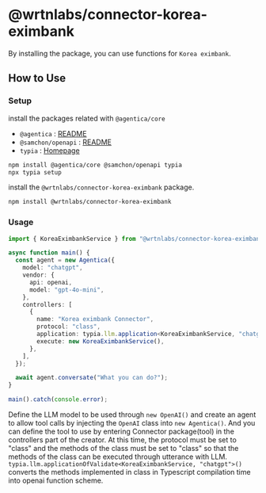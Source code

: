 # @wrtnlabs/connector-korea-eximbank

By installing the package, you can use functions for `Korea eximbank`.

## How to Use

### Setup

install the packages related with `@agentica/core`

- `@agentica` : [README](https://github.com/wrtnlabs/agentica)
- `@samchon/openapi` : [README](https://github.com/samchon/openapi)
- `typia` : [Homepage](https://typia.io/)

```bash
npm install @agentica/core @samchon/openapi typia
npx typia setup
```

install the `@wrtnlabs/connector-korea-eximbank` package.

```bash
npm install @wrtnlabs/connector-korea-eximbank
```

### Usage

```ts
import { KoreaEximbankService } from "@wrtnlabs/connector-korea-eximbank";

async function main() {
  const agent = new Agentica({
    model: "chatgpt",
    vendor: {
      api: openai,
      model: "gpt-4o-mini",
    },
    controllers: [
      {
        name: "Korea eximbank Connector",
        protocol: "class",
        application: typia.llm.application<KoreaEximbankService, "chatgpt">(),
        execute: new KoreaEximbankService(),
      },
    ],
  });

  await agent.conversate("What you can do?");
}

main().catch(console.error);
```

Define the LLM model to be used through `new OpenAI()` and create an agent to allow tool calls by injecting the `OpenAI` class into `new Agentica()`. And you can define the tool to use by entering Connector package(tool) in the controllers part of the creator. At this time, the protocol must be set to "class" and the methods of the class must be set to "class" so that the methods of the class can be executed through utterance with LLM. `typia.llm.applicationOfValidate<KoreaEximbankService, "chatgpt">()` converts the methods implemented in class in Typescript compilation time into openai function scheme.
